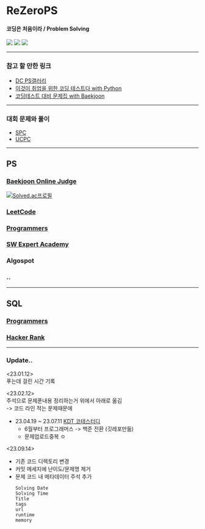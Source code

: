 # ReZeroPS

#### 코딩은 처음이라 / Problem Solving

<img src="https://img.shields.io/badge/github-181717?style=flat&logo=github&logoColor=white"/> <img src="https://img.shields.io/badge/python-3776AB?style=flat&logo=python&logoColor=white"/> <img src="https://img.shields.io/badge/pycharm-000000?style=flat&logo=pycharm&logoColor=white"/>

***

### 참고 할 만한 링크
- [DC PS갤러리](https://gall.dcinside.com/mgallery/board/view/?id=ps&no=27&page=1)
- [이것이 취업을 위한 코딩 테스트다 with Python](https://github.com/ndb796/python-for-coding-test)
- [코딩테스트 대비 문제집 with Baekjoon](https://github.com/tony9402/baekjoon)

***

### 대회 문제와 풀이
- [SPC](https://icpc.team/spc)
- [UCPC](https://ucpc.acmicpc.net/info)

***

## PS

### [Baekjoon Online Judge](https://www.acmicpc.net/)

[![Solved.ac프로필](http://mazassumnida.wtf/api/generate_badge?boj=hopeace6)](https://solved.ac/hopeace6)

### [LeetCode](https://leetcode.com/)


### [Programmers](https://programmers.co.kr/)


### [SW Expert Academy](https://swexpertacademy.com/)


### Algospot

### ..

***

## SQL

### [Programmers](https://programmers.co.kr/)

### [Hacker Rank]()

***

### Update..

<23.01.12>   
푸는데 걸린 시간 기록
 
<23.02.12>   
주석으로 문제푼내용 정리하는거 위에서 아래로 옮김   
-> 코드 라인 적는 문제때문에

- 23.04.19 ~ 23.07.11 [KDT 코테스터디](https://github.com/Hyuoo/DE_Coding_Study)
  - 6월부터 프로그래머스 -> 백준 전환 (깃레포만듦)
  - 문제업로드중복 ㅇ
  

<23.09.14>
- 기존 코드 디렉토리 변경
- 커밋 메세지에 난이도/문제명 제거
- 문제 코드 내 메타데이터 주석 추가
  ```
  Solving Date
  Solving Time
  Title
  tags
  url
  runtime
  memory
  ```